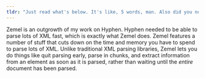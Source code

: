 ```yaml
---
tldr: "Just read what's below. It's like, 5 words, man. Also did you notice what I did with the name of this one? Did you? Huh? Please give me the validation my parents didn't."
---
```


Zemel is an outgrowth of my work on Hyphen. Hyphen needed to be able to parse lots of XML fast, which is exactly what Zemel does. Zemel features a number of stuff that cuts down on the time and memory you have to spend to parse lots of XML. Unlike traditional XML parsing libraries, Zemel lets you do things like quit parsing early, parse in chunks, and extract information from an element as soon as it is parsed, rather than waiting until the _entire_ document has been parsed.